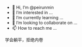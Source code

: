 - 👋 Hi, I’m @peirunmin
- 👀 I’m interested in ...
- 🌱 I’m currently learning ...           
- 💞️ I’m looking to collaborate on ...
- 📫 How to reach me ...

<!---
peirunmin/peirunmin is a ✨ special ✨ repository because its `README.md` (this file) appears on your GitHub profile.
You can click the Preview link to take a look at your changes.
--->
学会躺平，拒绝内卷
